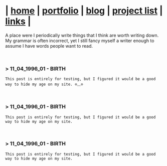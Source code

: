 <h1 id="home-portfolio-blog-project-list-links">| <a href="/">home</a> | <a href="/portfolio">portfolio</a> | <a href="/blog">blog</a> | <a href="/project_list">project list</a> | <a href="/links">links</a> |</h1>
<p>A place were I periodically write things that I think are worth writing down. My grammar is often incorrect, yet I still fancy myself a writer enough to assume I have words people want to read.</p>
<p><br></p>
<h3 id="birth">&gt; 11_04_1996_01 - BIRTH</h3>
<pre><code>This post is entirely for testing, but I figured it would be a good way to hide my age on my site. ⊙﹏⊙ </code></pre>
<p><br></p>
<h3 id="birth-1">&gt; 11_04_1996_01 - BIRTH</h3>
<pre><code>This post is entirely for testing, but I figured it would be a good way to hide my age on my site. </code></pre>
<p><br></p>
<h3 id="birth-2">&gt; 11_04_1996_01 - BIRTH</h3>
<pre><code>This post is entirely for testing, but I figured it would be a good way to hide my age on my site. </code></pre>
<p><br></p>
